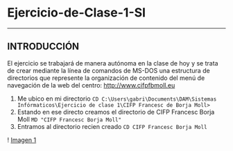 #  Ejercicio-de-Clase-1-SI  
---  
## INTRODUCCIÓN

El ejercicio se trabajará de manera autónoma en la clase de hoy y se trata de crear mediante la línea de comandos de MS-DOS una estructura de directorios que represente la organización de contenido del menú de navegación de la web del centro: http://www.cifpfbmoll.eu

1. Me ubico en mi directorio `CD C:\Users\gabri\Documents\DAM\Sistemas Infórmaticos\Ejercicio de clase 1\CIFP Francesc de Borja Moll>`
2. Estando en ese directo creamos el directorio de CIFP Francesc Borja Moll `MD "CIFP Francesc Borja Moll"`
3. Entramos al directorio recien creado `CD CIFP Francesc Borja Moll`

! [Imagen 1](https://github.com/Grxbriel/Ejercicio-de-Clase-1-SI/blob/d2ccc57c39835009ba0bd717628c88d184761554/Ejercicio%20de%20clase%201/1.png)
